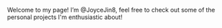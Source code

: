 Welcome to my page!
I’m @JoyceJin8, feel free to check out some of the personal projects I'm enthusiastic about!

<!---
JoyceJin8/JoyceJin8 is a ✨ special ✨ repository because its `README.md` (this file) appears on your GitHub profile.
You can click the Preview link to take a look at your changes.
--->
